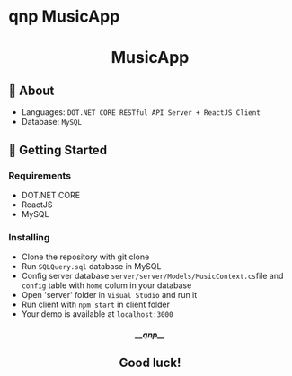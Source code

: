 # qnp MusicApp

<h1 align="center">MusicApp</h1>


## 🧐 About
<ul>
<li>Languages: <code>DOT.NET CORE RESTful API Server + ReactJS Client</code></li>
<li>Database: <code>MySQL</code></li>
</ul>


## 🏁 Getting Started
### Requirements
<ul>
<li>DOT.NET CORE</li>
<li>ReactJS</li>
<li>MySQL</li>
</ul>

### Installing
<ul>
<li>Clone the repository with git clone </li>
<li>Run <code>SQLQuery.sql</code> database in MySQL</li>
<li>Config server database <code>server/server/Models/MusicContext.cs</code>file and <code>config</code> table  with <code>home</code> colum in your database</li>
<li>Open 'server' folder in <code>Visual Studio</code> and run it</li>
<li>Run client with <code>npm start</code> in client folder</li>
<li>Your demo is available at <code>localhost:3000</code></li>
</ul>

<h5 align="center">__qnp__</h5>
<h2 align="center">Good luck!</h3>